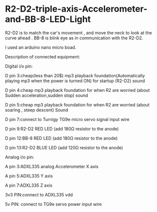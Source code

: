 # R2-D2-triple-axis-Accelerometer-and-BB-8-LED-Light
R2-D2 is to match the car's movement , and move the neck to look at the curve ahead . BB-8 is blink eye as in communication with the R2-D2.

I used an arduino nano micro boad.

Description of connected equipment:

Digital i/o pin:

D pin 3:cheap(less than 20$) mp3 playback foundation(Automatically playing mp3 when the power is turned ON) for startup (R2-D2) sound

D pin 4:cheap mp3 playback foundation for when R2 are worried (about Sudden acceleration,sudden stop) sound

D pin 5:cheap mp3 playback foundation for when R2 are worried (about soaring , steep descent) Sound

D pin 7:connect to Turnigy TG9e micro servo signal input wire

D pin 9:R2-D2 RED LED (add 180Ω resistor to the anode)

D pin 12:BB-8 RED LED (add 180Ω resistor to the anode)

D pin 13:R2-D2 BLUE LED (add 120Ω resistor to the anode)

Analog i/o pin:

A pin 3:ADXL335 analog Accelerometer X axis

A pin 5:ADXL335 Y axis

A pin 7:ADXL335 Z axis

3v3 PIN:connect to ADXL335 vdd

5v PIN: connect to TG9e servo power input wire 
